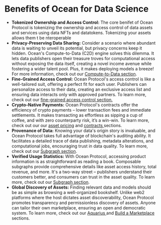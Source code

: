 # Benefits of Ocean for Data Science

* **Tokenized Ownership and Access Control:** The core benifet of Ocean Protocol is tokenizing the ownership and access control of data assets and services using data NFTs and datatokens. Tokenizing your assets allows them t be nteroperable &#x20;
* **Privacy-Preserving Data Sharing:** Consider a scenario where abundant data is waiting to unveil its potential, but privacy concerns keep it hidden. Ocean's Compute-to-Data (C2D) engine solves this dilemma. It lets data publishers open their treasure troves for computational access without exposing the data itself, creating a novel income avenue while fostering a wider talent pool. Plus, it makes deploying models a breeze! For more information, check out our [Compute-to-Data section](../developers/compute-to-data/).
* **Fine-Grained Access Control:** Ocean Protocol's access control is like a well-tailored suit, offering a perfect fit for each user. Publishers can personalize access to their data, creating an exclusive access list and ensuring data interacts only with approved partners. To learn more, check out our [fine-grained access control section.](../developers/Fine-Grained-Permissions.md)
* **Crypto-Native Payments:** Ocean Protocol's contracts offer the efficiency of crypto payments – lower transaction fees and immediate settlements. It makes transacting as effortless as sipping a cup of coffee, and with zero counterparty risk, it’s a win-win. To learn more, check out our our [asset pricing](../developers/asset-pricing.md) and [contracts ](../developers/contracts/)sections.
* **Provenance of Data:** Knowing your data's origin story is invaluable, and Ocean Protocol takes full advantage of blockchain's auditing ability. It facilitates a detailed trace of data publishing, metadata alterations, and computational jobs, encouraging trust in data quality. To learn more, check out our [Subgraph section](../developers/subgraph/).
* **Verified Usage Statistics:** With Ocean Protocol, accessing product information is as straightforward as reading a book. Composable subgraphs provide comprehensive details like asset access history, total revenue, and more. It's a two-way street – publishers understand their customers better, and consumers can trust in the asset quality. To learn more, check out our [Subgraph section](../developers/subgraph/).
* **Global Discovery of Assets:** Finding relevant data and models should be as simple as browsing a well-organized bookshelf. Unlike web2 platforms where the host dictates asset discoverability, Ocean Protocol promotes transparency and permissionless discovery of assets. Anyone can tailor their own marketplace, ensuring an open and democratic system. To learn more, check out our [Aquarius ](../developers/aquarius/)and [Build a Marketplace](../developers/build-a-marketplace/) sections.
